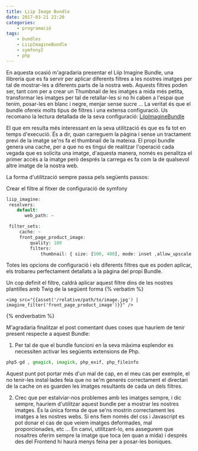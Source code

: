 ```yaml
---
title: Liip Image Bundle
date: 2017-03-21 22:20
categories:
    - programació
tags:
    - bundles
    - LiipImagineBundle
    - symfony2
    - php
---
```

En aquesta ocasió m'agradaria presentar el Liip Imagine Bundle, una llibrería que es fa servir per aplicar diferents filtres a les nostres imatges
per tal de mostrar-les a diferents parts de la nostra web. Aquests filtres poden ser, tant com per a crear un Thumbnail de les imatges a mida més petita, 
transformar les imatges per tal de retallar-les si no hi caben a l'espai que tenim, posar-les en blanc i negre, menjar sense sucre ... La veritat és que
el bundle ofereix molts tipus de filtres i una extensa configuració. Us recomano la lectura detallada de la seva configuració: 
<a href="http://symfony.com/doc/current/bundles/LiipImagineBundle/index.html">LiipImagineBundle</a>
 
El que em resulta més interessant en la seva utilització és que es fa tot en temps d'execució. És a dir, quan carreguem la pàgina i sense un tractament previ de la imatge
se'ns fa el thumbnail de la mateixa. El propi bundle genera una cache, per a que no es tingui de realitzar l'operació cada vegada que es solicita una imatge, d'aquesta manera, 
només es penalitza el primer accés a la imatge però després la carrega es fa com la de qualsevol altre imatge de la nostra web.

La forma d'utilització sempre passa pels següents passos:

Crear el filtre al fitxer de configuració de symfony

~~~php
liip_imagine:
 resolvers:
    default:
       web_path: ~

 filter_sets:
     cache: ~
     front_page_product_image:
         quality: 100
         filters:
             thumbnail: { size: [500, 400], mode: inset ,allow_upscale: true}
~~~
Totes les opcions de configuració i els diferents filtres que es poden aplicar, els trobareu perfectament detallats a la pàgina del propi Bundle.

Un cop definit el filtre, caldrà aplicar aquest filtre dins de les nostres plantilles amb Twig de la següent forma
{% verbatim %}
~~~
<img src="{{asset('/relative/path/to/image.jpg') | imagine_filter('front_page_product_image')}}" />
~~~
{% endverbatim %}


M'agradaria finalitzar el post comentant dues coses que hauríem de tenir present respecte a aquest Bundle:
 
1) Per tal de que el bundle funcioni en la seva màxima esplendor es necessiten activar les següents extensions de Php. 

~~~php
php5-gd , gmagick, imagick, php_exif, php_fileinfo
~~~

Aquest punt pot portar més d'un mal de cap, en el meu cas per exemple, el no tenir-les instal·lades feia que no se'm generés correctament el directari de la cache 
on es guarden les imatges resultants de cada un dels filtres.

2) Crec que per estalviar-nos problemes amb les imatges sempre, i dic sempre, hauríem d'utilitzar aquest bundle per a mostrar les nostres imatges. 
És la única forma de que se'ns mostrin correctament les imatges a les nostres webs. Si ens fiem només del css i Javascript es pot donar el cas de 
que veiem imatges deformades, mal proporcionades, etc ... En canvi, utilitzant-lo, ens assegurem que nosaltres oferim sempre la imatge que toca (en quan a mida) 
i després des del Frontend hi haurà menys feina per a posar-les boniques. 
